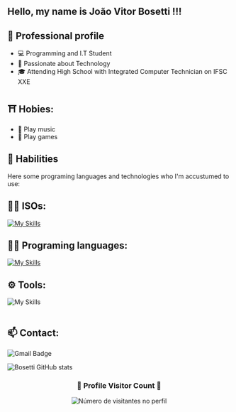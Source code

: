 ## Hello, my name is João Vitor Bosetti !!!


## 💼 Professional profile

- 💻 Programming and I.T Student
- 🌱 Passionate about Technology
- 🎓 Attending High School with Integrated Computer Technician on IFSC XXE

## ⛩️ Hobies:
- 🎵 Play music
- 🏀 Play games

## 🚀 Habilities

Here some programing languages and technologies who I'm accustumed to use:

## 👨‍💻 ISOs: 

[![My Skills](https://skillicons.dev/icons?i=linux,windows)](https://skillicons.dev)

## 👨‍💻 Programing languages: 

[![My Skills](https://skillicons.dev/icons?i=js,html,css,python)](https://skillicons.dev)

## ⚙️ Tools:

![My Skills](https://skillicons.dev/icons?i=github,vscode)<br><br>

## 📫 Contact:

![Gmail Badge](https://img.shields.io/badge/-joao.b2009@gmail.com-006bed?style=flat-square&logo=Gmail&logoColor=white&link=mailto:joao.b2009@gmail.com)

![Bosetti GitHub stats](https://github-readme-stats.vercel.app/api?username=Bosettidev&show_icons=true&theme=radical)

<div align="center">
  <h3><b>📍 Profile Visitor Count 📍</b></h3>
</div>

<p align="center">
  <img
    src="https://profile-counter.glitch.me/Bosettidev/count.svg"
    alt="Número de visitantes no perfil"
  />
</p>
